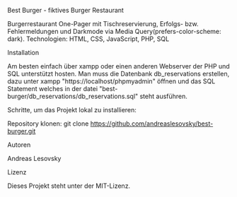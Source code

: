 Best Burger - fiktives Burger Restaurant

Burgerrestaurant One-Pager mit Tischreservierung, Erfolgs- bzw. Fehlermeldungen und Darkmode via Media Query(prefers-color-scheme: dark). Technologien: HTML, CSS, JavaScript, PHP, SQL

Installation

Am besten einfach über xampp oder einen anderen Webserver der PHP und SQL unterstützt hosten. Man muss die Datenbank db_reservations erstellen, dazu unter xampp "https://localhost/phpmyadmin" öffnen und das SQL Statement welches in der datei "best-burger/db_reservations/db_reservations.sql" steht ausführen.

Schritte, um das Projekt lokal zu installieren:

Repository klonen: git clone https://github.com/andreaslesovsky/best-burger.git

Autoren

Andreas Lesovsky

Lizenz

Dieses Projekt steht unter der MIT-Lizenz.
